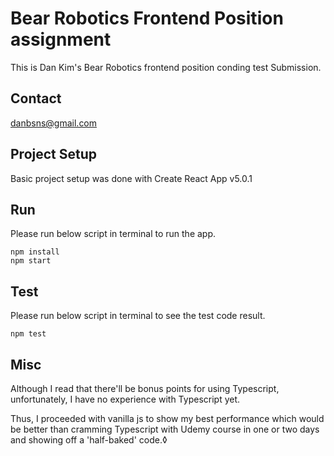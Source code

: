# Bear Robotics Frontend Position assignment
This is Dan Kim's Bear Robotics frontend position conding test Submission.

## Contact
danbsns@gmail.com

## Project Setup
Basic project setup was done with Create React App v5.0.1

## Run
Please run below script in terminal to run the app.

    npm install
    npm start

## Test
Please run below script in terminal to see the test code result.

    npm test

## Misc
Although I read that there'll be bonus points for using Typescript, unfortunately, I have no experience with Typescript yet.

Thus, I proceeded with vanilla js to show my best performance which would be better than cramming Typescript with Udemy course in one or two days and showing off a 'half-baked' code.◊